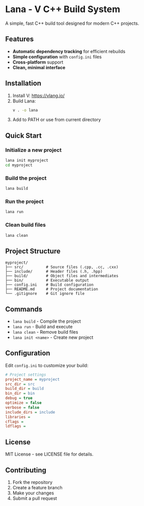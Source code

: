 # Lana - V C++ Build System

A simple, fast C++ build tool  designed for modern C++ projects.

## Features

- **Automatic dependency tracking** for efficient rebuilds
- **Simple configuration** with `config.ini` files
- **Cross-platform** support
- **Clean, minimal interface**

## Installation

1. Install V: https://vlang.io/
2. Build Lana:
   ```bash
   v . -o lana
   ```
3. Add to PATH or use from current directory

## Quick Start

### Initialize a new project
```bash
lana init myproject
cd myproject
```

### Build the project
```bash
lana build
```

### Run the project
```bash
lana run
```

### Clean build files
```bash
lana clean
```

## Project Structure

```
myproject/
├── src/          # Source files (.cpp, .cc, .cxx)
├── include/      # Header files (.h, .hpp)
├── build/        # Object files and intermediates
├── bin/          # Executable output
├── config.ini    # Build configuration
├── README.md     # Project documentation
└── .gitignore    # Git ignore file
```

## Commands

- `lana build` - Compile the project
- `lana run` - Build and execute
- `lana clean` - Remove build files
- `lana init <name>` - Create new project

## Configuration

Edit `config.ini` to customize your build:

```ini
# Project settings
project_name = myproject
src_dir = src
build_dir = build
bin_dir = bin
debug = true
optimize = false
verbose = false
include_dirs = include
libraries = 
cflags = 
ldflags = 
```

## License

MIT License - see LICENSE file for details.

## Contributing

1. Fork the repository
2. Create a feature branch
3. Make your changes
4. Submit a pull request
